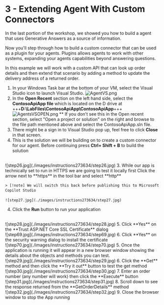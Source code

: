 # 3 - Extending Agent With Custom Connectors

In the last portion of the workshop, we showed you how to build a agent that uses Generative Answers as a source of information.

Now you'll step through how to build a custom connector that can be used as a plugin for your agents. Plugins allows agents to work with other systems, expanding your agents capabilities beyond answering questions.

In this example we will work with a custom API that can look up order details and then extend that scenario by adding a method to update the delivery address of a returned order.

1. In your Windows Task bar at the bottom of your VM, select the Visual Studio icon to launch Visual Studio.
![AgentVS.png](./images/instructions273634/AgentVS.png)
1. In the **Open Recent** section on the left hand side, select the **ContosoApiApp file** which is located on the D drive at +++**D:\LabFiles\ContosoApiApp\ContosoApiApp**+++ 
![AgentsVSOPEN.png](./images/instructions273634/AgentsVSOPEN.png)
** If you don't see this in the Open recent section, select "Open a project or solution" on the right and browse to the file path mentioned above and select the ContosoApiApp.sln file.
1. There might be a sign in to Visual Studio pop up, feel free to click **Close** in that screen.
2. This is the solution we will be building on to create a custom connector for our agent. Before continuing press **Ctrl+ Shift + B** to build the solution
<br>
    ![step26.jpg](./images/instructions273634/step26.jpg)
3. While our app is technically set to run in HTTPS we are going to test it locally first Click the arrow next to **https** in the tool bar and select **http**

    > [!note] We will switch this back before publishing this to Microsoft Copilot Studio

    ![step27.jpg](./images/instructions273634/step27.jpg)
4. Click the **Run** button to run your application
<br>
    ![step28.jpg](./images/instructions273634/step28.jpg)
5. Click **Yes** on the **Trust ASP.NET Core SSL Certificate** dialog
<br>
    ![step69.jpg](./images/instructions273634/step69.jpg)
6. Click **Yes** on the security warning dialog to install the certificate
<br>
    ![step70.jpg](./images/instructions273634/step70.jpg)
5. Once the application is running it will appear in a new browser window showing the details about the objects and methods you can test.
<br>
    ![step29.jpg](./images/instructions273634/step29.jpg)
6. Click the **Get** method and then click the **Try it out** button to test the get method
<br>
    ![step30.jpg](./images/instructions273634/step30.jpg)
7. Enter an order number (any number will work) then click the **Execute** button
<br>
    ![step31.jpg](./images/instructions273634/step31.jpg)
8. Scroll down to see the response returned from the **GetOrderDetails** method
<br>
    ![step32.jpg](./images/instructions273634/step32.jpg)
9. Close the browser window to stop the App running
